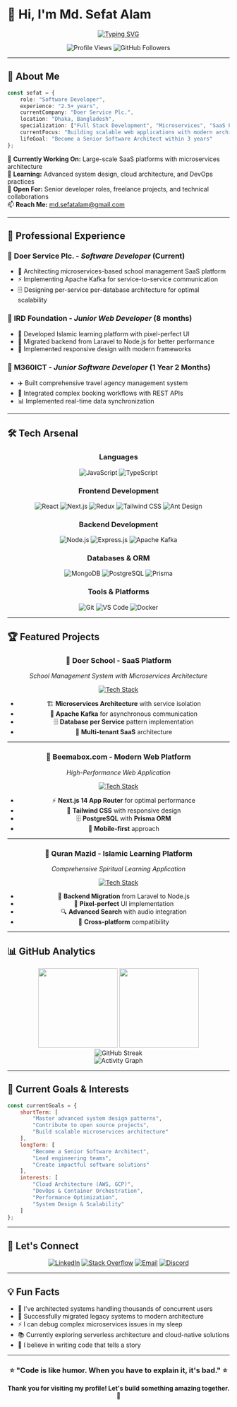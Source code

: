# 👋 Hi, I'm Md. Sefat Alam

<div align="center">
  
[![Typing SVG](https://readme-typing-svg.demolab.com?font=Fira+Code&weight=500&size=28&pause=1000&color=2D9EE0&center=true&vCenter=true&width=600&lines=Full+Stack+Developer;MERN+Stack+Specialist;Software+Architect;Microservices+Enthusiast)](https://git.io/typing-svg)

</div>

<p align="center">
  <img src="https://komarev.com/ghpvc/?username=md-sefat-alam&label=Profile%20views&color=0e75b6&style=for-the-badge" alt="Profile Views" />
  <img src="https://img.shields.io/github/followers/md-sefat-alam?label=Followers&style=for-the-badge&color=2D9EE0" alt="GitHub Followers" />
</p>

---

## 🚀 About Me

```typescript
const sefat = {
    role: "Software Developer",
    experience: "2.5+ years",
    currentCompany: "Doer Service Plc.",
    location: "Dhaka, Bangladesh",
    specialization: ["Full Stack Development", "Microservices", "SaaS Platforms"],
    currentFocus: "Building scalable web applications with modern architecture",
    lifeGoal: "Become a Senior Software Architect within 3 years"
};
```

🔭 **Currently Working On:** Large-scale SaaS platforms with microservices architecture  
🌱 **Learning:** Advanced system design, cloud architecture, and DevOps practices  
💼 **Open For:** Senior developer roles, freelance projects, and technical collaborations  
📫 **Reach Me:** [md.sefatalam@gmail.com](mailto:md.sefatalam@gmail.com)  

---

## 💼 Professional Experience

### 🏢 **Doer Service Plc.** - *Software Developer* (Current)
- 🎯 Architecting microservices-based school management SaaS platform
- ⚡ Implementing Apache Kafka for service-to-service communication
- 🗄️ Designing per-service per-database architecture for optimal scalability

### 🏢 **IRD Foundation** - *Junior Web Developer* (8 months)
- 📱 Developed Islamic learning platform with pixel-perfect UI
- 🔄 Migrated backend from Laravel to Node.js for better performance
- 🎨 Implemented responsive design with modern frameworks

### 🏢 **M360ICT** - *Junior Software Developer* (1 Year 2 Months)
- ✈️ Built comprehensive travel agency management system
- 🔗 Integrated complex booking workflows with REST APIs
- 📊 Implemented real-time data synchronization

---

## 🛠️ Tech Arsenal

<div align="center">

### **Languages**
![JavaScript](https://img.shields.io/badge/JavaScript-F7DF1E?style=for-the-badge&logo=javascript&logoColor=black)
![TypeScript](https://img.shields.io/badge/TypeScript-007ACC?style=for-the-badge&logo=typescript&logoColor=white)

### **Frontend Development**
![React](https://img.shields.io/badge/React-20232A?style=for-the-badge&logo=react&logoColor=61DAFB)
![Next.js](https://img.shields.io/badge/Next.js-000000?style=for-the-badge&logo=nextdotjs&logoColor=white)
![Redux](https://img.shields.io/badge/Redux-593D88?style=for-the-badge&logo=redux&logoColor=white)
![Tailwind CSS](https://img.shields.io/badge/Tailwind_CSS-38B2AC?style=for-the-badge&logo=tailwind-css&logoColor=white)
![Ant Design](https://img.shields.io/badge/Ant%20Design-0170FE?style=for-the-badge&logo=antdesign&logoColor=white)

### **Backend Development**
![Node.js](https://img.shields.io/badge/Node.js-43853D?style=for-the-badge&logo=node.js&logoColor=white)
![Express.js](https://img.shields.io/badge/Express.js-404D59?style=for-the-badge&logo=express&logoColor=white)
![Apache Kafka](https://img.shields.io/badge/Apache%20Kafka-000?style=for-the-badge&logo=apachekafka)

### **Databases & ORM**
![MongoDB](https://img.shields.io/badge/MongoDB-4EA94B?style=for-the-badge&logo=mongodb&logoColor=white)
![PostgreSQL](https://img.shields.io/badge/PostgreSQL-316192?style=for-the-badge&logo=postgresql&logoColor=white)
![Prisma](https://img.shields.io/badge/Prisma-3982CE?style=for-the-badge&logo=Prisma&logoColor=white)

### **Tools & Platforms**
![Git](https://img.shields.io/badge/Git-F05032?style=for-the-badge&logo=git&logoColor=white)
![VS Code](https://img.shields.io/badge/VS%20Code-0078d4?style=for-the-badge&logo=visual%20studio%20code&logoColor=white)
![Docker](https://img.shields.io/badge/Docker-2496ED?style=for-the-badge&logo=docker&logoColor=white)

</div>

---

## 🏆 Featured Projects

<div align="center">

### 🏫 **Doer School - SaaS Platform**
*School Management System with Microservices Architecture*

[![Tech Stack](https://img.shields.io/badge/Tech-Next.js%20|%20Node.js%20|%20PostgreSQL%20|%20Kafka-blue?style=flat-square)](#)

- 🏗️ **Microservices Architecture** with service isolation
- 📨 **Apache Kafka** for asynchronous communication  
- 🗄️ **Database per Service** pattern implementation
- 🔐 **Multi-tenant SaaS** architecture

---

### 🎯 **Beemabox.com - Modern Web Platform**
*High-Performance Web Application*

[![Tech Stack](https://img.shields.io/badge/Tech-Next.js%2014%20|%20Tailwind%20|%20Prisma-green?style=flat-square)](#)

- ⚡ **Next.js 14 App Router** for optimal performance
- 🎨 **Tailwind CSS** with responsive design
- 🗄️ **PostgreSQL** with **Prisma ORM**
- 📱 **Mobile-first** approach

---

### 🕌 **Quran Mazid - Islamic Learning Platform**
*Comprehensive Spiritual Learning Application*

[![Tech Stack](https://img.shields.io/badge/Tech-React%20|%20Node.js%20|%20MongoDB-orange?style=flat-square)](#)

- 🔄 **Backend Migration** from Laravel to Node.js
- 🎯 **Pixel-perfect** UI implementation
- 🔍 **Advanced Search** with audio integration
- 📱 **Cross-platform** compatibility

</div>

---

## 📊 GitHub Analytics

<div align="center">
  <img height="180em" src="https://github-readme-stats.vercel.app/api?username=md-sefat-alam&show_icons=true&theme=tokyonight&include_all_commits=true&count_private=true"/>
  <img height="180em" src="https://github-readme-stats.vercel.app/api/top-langs/?username=md-sefat-alam&layout=compact&langs_count=8&theme=tokyonight"/>
</div>

<div align="center">
  <img src="https://github-readme-streak-stats.herokuapp.com/?user=md-sefat-alam&theme=tokyonight" alt="GitHub Streak"/>
</div>

<div align="center">
  <img src="https://github-readme-activity-graph.vercel.app/graph?username=md-sefat-alam&theme=tokyo-night&hide_border=true" alt="Activity Graph"/>
</div>

---

## 🎯 Current Goals & Interests

```javascript
const currentGoals = {
    shortTerm: [
        "Master advanced system design patterns",
        "Contribute to open source projects",
        "Build scalable microservices architecture"
    ],
    longTerm: [
        "Become a Senior Software Architect",
        "Lead engineering teams",
        "Create impactful software solutions"
    ],
    interests: [
        "Cloud Architecture (AWS, GCP)",
        "DevOps & Container Orchestration",
        "Performance Optimization",
        "System Design & Scalability"
    ]
};
```

---

## 🤝 Let's Connect

<div align="center">

[![LinkedIn](https://img.shields.io/badge/LinkedIn-0077B5?style=for-the-badge&logo=linkedin&logoColor=white)](https://linkedin.com/in/sefatalam)
[![Stack Overflow](https://img.shields.io/badge/Stack_Overflow-FE7A16?style=for-the-badge&logo=stack-overflow&logoColor=white)](https://stackoverflow.com/users/16806193)
[![Email](https://img.shields.io/badge/Email-D14836?style=for-the-badge&logo=gmail&logoColor=white)](mailto:md.sefatalam@gmail.com)
[![Discord](https://img.shields.io/badge/Discord-7289DA?style=for-the-badge&logo=discord&logoColor=white)](https://discord.gg/Sefat%20Alam#9164)

</div>

---

## 💡 Fun Facts

- 🚀 I've architected systems handling thousands of concurrent users
- 🔄 Successfully migrated legacy systems to modern architecture
- ⚡ I can debug complex microservices issues in my sleep
- 📚 Currently exploring serverless architecture and cloud-native solutions
- 🎯 I believe in writing code that tells a story

---

<div align="center">
  
### ⭐ "Code is like humor. When you have to explain it, it's bad." ⭐

**Thank you for visiting my profile! Let's build something amazing together.** 🚀

</div>
